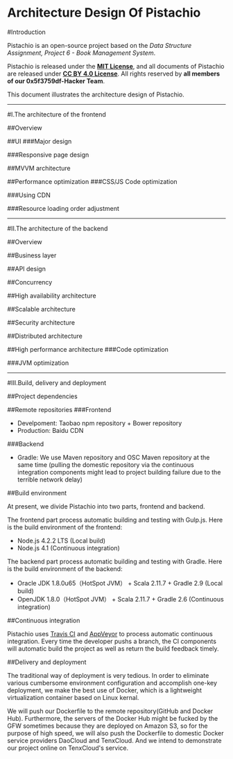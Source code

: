 # Architecture Design Of Pistachio

#Introduction

Pistachio is an open-source project based on the *Data Structure Assignment, Project 6 - Book Management System*.

Pistachio is released under the **[MIT License](https://opensource.org/licenses/MIT)**, and all documents of Pistachio are released under **[CC BY 4.0 License](http://creativecommons.org/licenses/by/4.0/)**. All rights reserved by **all members of our 0x5f3759df-Hacker Team**.

This document illustrates the architecture design of Pistachio.

---

#I.The architecture of the frontend

##Overview

##UI
###Major design

###Responsive page design

##MVVM architecture

##Performance optimization
###CSS/JS Code optimization

###Using CDN

###Resource loading order adjustment

---

#II.The architecture of the backend

##Overview

##Business layer

##API design

##Concurrency

##High availability architecture

##Scalable architecture

##Security architecture

##Distributed architecture

##High performance architecture
###Code optimization

###JVM optimization

---

#III.Build, delivery and deployment

##Project dependencies

##Remote repositories
###Frontend

- Develpoment: Taobao npm repository + Bower repository
- Production: Baidu CDN

###Backend

- Gradle: We use Maven repository and OSC Maven repository at the same time (pulling the domestic repository via the continuous integration components might lead to project building failure due to the terrible network delay)

##Build environment

At present, we divide Pistachio into two parts, frontend and backend.

The frontend part process automatic building and testing with Gulp.js. Here is the build environment of the frontend:

- Node.js 4.2.2 LTS (Local build)
- Node.js 4.1 (Continuous integration)

The backend part process automatic building and testing with Gradle. Here is the build environment of the backend:

- Oracle JDK 1.8.0u65（HotSpot JVM） + Scala 2.11.7 + Gradle 2.9 (Local build)
- OpenJDK 1.8.0（HotSpot JVM） + Scala 2.11.7 + Gradle 2.6 (Continuous integration)

##Continuous integration

Pistachio uses [Travis CI](https://travis-ci.com) and [AppVeyor](https://ci.appveyor.com/) to process automatic continuous integration. Every time the developer pushs a branch, the CI components will automatic build the project as well as return the build feedback timely.

##Delivery and deployment

The traditional way of deployment is very tedious. In order to eliminate various cumbersome environment configuration and accomplish one-key deployment, we make the best use of Docker, which is a lightweight virtualization container based on Linux kernal.

We will push our Dockerfile to the remote repository(GitHub and Docker Hub). Furthermore, the servers of the Docker Hub might be fucked by the GFW sometimes because they are deployed on Amazon S3, so for the purpose of high speed, we will also push the Dockerfile to domestic Docker service providers DaoCloud and TenxCloud. And we intend to demonstrate our project online on TenxCloud's service.
